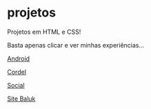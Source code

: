 # projetos
Projetos em HTML e CSS!

Basta apenas clicar e ver minhas experiências...

<a href="https://liarasampaio.github.io/projetos/projeto-android/android.html">Android</a>

<a href="https://liarasampaio.github.io/projetos/projeto-cordel/cordel.html">Cordel</a>

<a href="https://liarasampaio.github.io/projetos/projeto-social/social.html">Social</a>

<a href="https://liarasampaio.github.io/projetos/projeto-site/index.html">Site Baluk</a>

